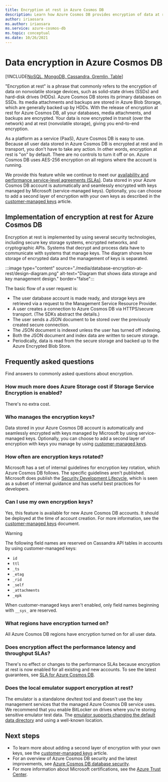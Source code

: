 ```yaml
---
title: Encryption at rest in Azure Cosmos DB
description: Learn how Azure Cosmos DB provides encryption of data at rest and how it's implemented.
author: iriaosara
ms.author: iriaosara
ms.service: azure-cosmos-db
ms.topic: conceptual
ms.date: 10/26/2021
---
```


# Data encryption in Azure Cosmos DB

[!INCLUDE[NoSQL, MongoDB, Cassandra, Gremlin, Table](includes/appliesto-nosql-mongodb-cassandra-gremlin-table.md)]

"Encryption at rest" is a phrase that commonly refers to the encryption of data on nonvolatile storage devices, such as solid-state drives (SSDs) and hard-disk drives (HDDs). Azure Cosmos DB stores its primary databases on SSDs. Its media attachments and backups are stored in Azure Blob Storage, which are generally backed up by HDDs. With the release of encryption at rest for Azure Cosmos DB, all your databases, media attachments, and backups are encrypted. Your data is now encrypted in transit (over the network) and at rest (nonvolatile storage), giving you end-to-end encryption.

As a platform as a service (PaaS), Azure Cosmos DB is easy to use. Because all user data stored in Azure Cosmos DB is encrypted at rest and in transport, you don't have to take any action. In other words, encryption at rest is "on" by default. There are no controls to turn it off or on. Azure Cosmos DB uses AES-256 encryption on all regions where the account is running.

We provide this feature while we continue to meet our [availability and performance service-level agreements (SLAs)](https://azure.microsoft.com/support/legal/sla/cosmos-db). Data stored in your Azure Cosmos DB account is automatically and seamlessly encrypted with keys managed by Microsoft (service-managed keys). Optionally, you can choose to add a second layer of encryption with your own keys as described in the [customer-managed keys](how-to-setup-cmk.md) article.

## Implementation of encryption at rest for Azure Cosmos DB

Encryption at rest is implemented by using several security technologies, including secure key storage systems, encrypted networks, and cryptographic APIs. Systems that decrypt and process data have to communicate with systems that manage keys. The diagram shows how storage of encrypted data and the management of keys is separated.

:::image type="content" source="./media/database-encryption-at-rest/design-diagram.png" alt-text="Diagram that shows data storage and key management design." border="false":::

The basic flow of a user request is:

- The user database account is made ready, and storage keys are retrieved via a request to the Management Service Resource Provider.
- A user creates a connection to Azure Cosmos DB via HTTPS/secure transport. (The SDKs abstract the details.)
- The user sends a JSON document to be stored over the previously created secure connection.
- The JSON document is indexed unless the user has turned off indexing.
- Both the JSON document and index data are written to secure storage.
- Periodically, data is read from the secure storage and backed up to the Azure Encrypted Blob Store.

## Frequently asked questions

Find answers to commonly asked questions about encryption.

### How much more does Azure Storage cost if Storage Service Encryption is enabled?

There's no extra cost.

### Who manages the encryption keys?

Data stored in your Azure Cosmos DB account is automatically and seamlessly encrypted with keys managed by Microsoft by using service-managed keys. Optionally, you can choose to add a second layer of encryption with keys you manage by using [customer-managed keys](how-to-setup-cmk.md).

### How often are encryption keys rotated?

Microsoft has a set of internal guidelines for encryption key rotation, which Azure Cosmos DB follows. The specific guidelines aren't published. Microsoft does publish the [Security Development Lifecycle](https://www.microsoft.com/sdl/default.aspx), which is seen as a subset of internal guidance and has useful best practices for developers.

### Can I use my own encryption keys?

Yes, this feature is available for new Azure Cosmos DB accounts. It should be deployed at the time of account creation. For more information, see the [customer-managed keys](./how-to-setup-cmk.md) document.

> [!WARNING]
> The following field names are reserved on Cassandra API tables in accounts by using customer-managed keys:
>
> - `id`
> - `ttl`
> - `_ts`
> - `_etag`
> - `_rid`
> - `_self`
> - `_attachments`
> - `_epk`
> 
> When customer-managed keys aren't enabled, only field names beginning with `__sys_` are reserved.

### What regions have encryption turned on?

All Azure Cosmos DB regions have encryption turned on for all user data.

### Does encryption affect the performance latency and throughput SLAs?

There's no effect or changes to the performance SLAs because encryption at rest is now enabled for all existing and new accounts. To see the latest guarantees, see [SLA for Azure Cosmos DB](https://azure.microsoft.com/support/legal/sla/cosmos-db).

### Does the local emulator support encryption at rest?

The emulator is a standalone dev/test tool and doesn't use the key management services that the managed Azure Cosmos DB service uses. We recommend that you enable BitLocker on drives where you're storing sensitive emulator test data. The [emulator supports changing the default data directory](emulator.md) and using a well-known location.

## Next steps

* To learn more about adding a second layer of encryption with your own keys, see the [customer-managed keys](how-to-setup-cmk.md) article.
* For an overview of Azure Cosmos DB security and the latest improvements, see [Azure Cosmos DB database security](database-security.md).
* For more information about Microsoft certifications, see the [Azure Trust Center](https://azure.microsoft.com/support/trust-center/).
